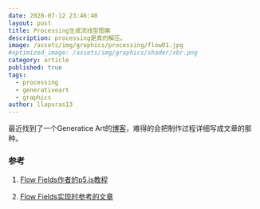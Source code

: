 ```yaml
---
date: 2020-07-12 23:46:40
layout: post
title: Processing生成流线型图案
description: processing是真的解压。
image: /assets/img/graphics/processing/flow01.jpg
#optimized_image: /assets/img/graphics/shader/xbr.png
category: article
published: true
tags:
  - processing
  - generativeart
  - graphics
author: llapuras13
---
```


最近找到了一个Generatice Art的[博客](https://tylerxhobbs.com/essays/2020/flow-fields)，难得的会把制作过程详细写成文章的那种。




### 参考

1. [Flow Fields作者的p5.js教程](https://www.youtube.com/playlist?list=PLRqwX-V7Uu6bgPNQAdxQZpJuJCjeOr7VD)

2. [Flow Fields实现时参考的文章](https://tylerxhobbs.com/essays/2020/flow-fields)